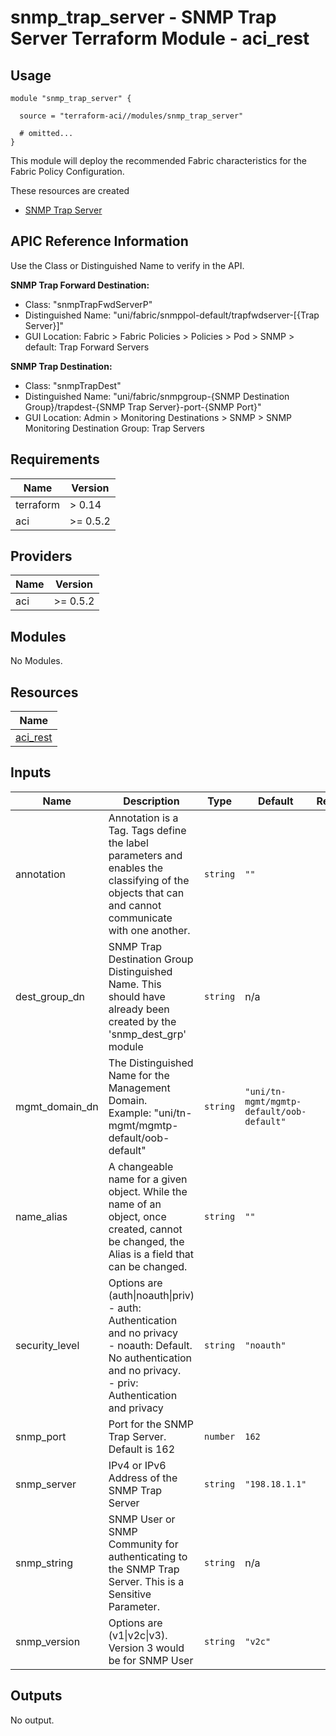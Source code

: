 # snmp_trap_server - SNMP Trap Server Terraform Module - aci_rest

## Usage

```hcl
module "snmp_trap_server" {

  source = "terraform-aci//modules/snmp_trap_server"

  # omitted...
}
```

This module will deploy the recommended Fabric characteristics for the Fabric Policy Configuration.

These resources are created

* [SNMP Trap Server](https://registry.terraform.io/providers/CiscoDevNet/aci/latest/docs/resources/rest)

## APIC Reference Information

Use the Class or Distinguished Name to verify in the API.

**SNMP Trap Forward Destination:**

* Class: "snmpTrapFwdServerP"
* Distinguished Name: "uni/fabric/snmppol-default/trapfwdserver-[{Trap Server}]"
* GUI Location: Fabric > Fabric Policies > Policies > Pod > SNMP > default: Trap Forward Servers

**SNMP Trap Destination:**

* Class: "snmpTrapDest"
* Distinguished Name: "uni/fabric/snmpgroup-{SNMP Destination Group}/trapdest-{SNMP Trap Server}-port-{SNMP Port}"
* GUI Location: Admin > Monitoring Destinations > SNMP > SNMP Monitoring Destination Group: Trap Servers

<!-- BEGINNING OF PRE-COMMIT-TERRAFORM DOCS HOOK -->
## Requirements

| Name | Version |
|------|---------|
| terraform | > 0.14 |
| aci | >= 0.5.2 |

## Providers

| Name | Version |
|------|---------|
| aci | >= 0.5.2 |

## Modules

No Modules.

## Resources

| Name |
|------|
| [aci_rest](https://registry.terraform.io/providers/ciscodevnet/aci/0.5.2/docs/resources/rest) |

## Inputs

| Name | Description | Type | Default | Required |
|------|-------------|------|---------|:--------:|
| annotation | Annotation is a Tag.  Tags define the label parameters and enables the classifying of the objects that can and cannot communicate with one another. | `string` | `""` | no |
| dest\_group\_dn | SNMP Trap Destination Group Distinguished Name.  This should have already been created by the 'snmp\_dest\_grp' module | `string` | n/a | yes |
| mgmt\_domain\_dn | The Distinguished Name for the Management Domain.<br> Example: "uni/tn-mgmt/mgmtp-default/oob-default" | `string` | `"uni/tn-mgmt/mgmtp-default/oob-default"` | no |
| name\_alias | A changeable name for a given object. While the name of an object, once created, cannot be changed, the Alias is a field that can be changed. | `string` | `""` | no |
| security\_level | Options are (auth\|noauth\|priv)<br> - auth: Authentication and no privacy<br> - noauth: Default.  No authentication and no privacy.<br> - priv: Authentication and privacy | `string` | `"noauth"` | no |
| snmp\_port | Port for the SNMP Trap Server.  Default is 162 | `number` | `162` | no |
| snmp\_server | IPv4 or IPv6 Address of the SNMP Trap Server | `string` | `"198.18.1.1"` | no |
| snmp\_string | SNMP User or SNMP Community for authenticating to the SNMP Trap Server.  This is a Sensitive Parameter. | `string` | n/a | yes |
| snmp\_version | Options are (v1\|v2c\|v3).  Version 3 would be for SNMP User | `string` | `"v2c"` | no |

## Outputs

No output.
<!-- END OF PRE-COMMIT-TERRAFORM DOCS HOOK -->

